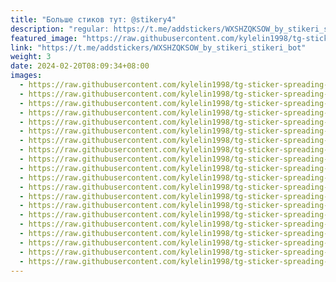 ```yaml
---
title: "Больше стиков тут: @stikery4"
description: "regular: https://t.me/addstickers/WXSHZQKSOW_by_stikeri_stikeri_bot"
featured_image: "https://raw.githubusercontent.com/kylelin1998/tg-sticker-spreading-worldwide-images/main/img/05daf7b6-08e4-49ea-b20e-f47ed83e7a66.jpg"
link: "https://t.me/addstickers/WXSHZQKSOW_by_stikeri_stikeri_bot"
weight: 3
date: 2024-02-20T08:09:34+08:00
images:
  - https://raw.githubusercontent.com/kylelin1998/tg-sticker-spreading-worldwide-images/main/img/05daf7b6-08e4-49ea-b20e-f47ed83e7a66.jpg
  - https://raw.githubusercontent.com/kylelin1998/tg-sticker-spreading-worldwide-images/main/img/a1bfa0fd-d15b-42b9-9729-92eadf4a722a.jpg
  - https://raw.githubusercontent.com/kylelin1998/tg-sticker-spreading-worldwide-images/main/img/fb12f81d-c4da-430f-a9e3-95924c097df5.jpg
  - https://raw.githubusercontent.com/kylelin1998/tg-sticker-spreading-worldwide-images/main/img/b22b3279-7358-4747-be13-a8f7be3be819.jpg
  - https://raw.githubusercontent.com/kylelin1998/tg-sticker-spreading-worldwide-images/main/img/4482e27c-ccc7-4019-bff6-71c12b0911e1.jpg
  - https://raw.githubusercontent.com/kylelin1998/tg-sticker-spreading-worldwide-images/main/img/c9e99f98-fcd5-4097-a99e-6fea55ce8075.jpg
  - https://raw.githubusercontent.com/kylelin1998/tg-sticker-spreading-worldwide-images/main/img/2658e249-9d12-40c6-9337-c5616aef0523.jpg
  - https://raw.githubusercontent.com/kylelin1998/tg-sticker-spreading-worldwide-images/main/img/27048769-f8ef-4188-bee4-09058198922e.jpg
  - https://raw.githubusercontent.com/kylelin1998/tg-sticker-spreading-worldwide-images/main/img/b97c9e40-3fa8-40c8-b66f-28eea7849446.jpg
  - https://raw.githubusercontent.com/kylelin1998/tg-sticker-spreading-worldwide-images/main/img/6045877a-d60f-42e1-b1b2-cd3cd041977b.jpg
  - https://raw.githubusercontent.com/kylelin1998/tg-sticker-spreading-worldwide-images/main/img/cc062255-2626-4197-89d5-c89238021171.jpg
  - https://raw.githubusercontent.com/kylelin1998/tg-sticker-spreading-worldwide-images/main/img/9ae31f3b-c07e-44c8-aed6-aecbd3bef765.jpg
  - https://raw.githubusercontent.com/kylelin1998/tg-sticker-spreading-worldwide-images/main/img/b195338c-6c84-4aca-b186-bfef31eca196.jpg
  - https://raw.githubusercontent.com/kylelin1998/tg-sticker-spreading-worldwide-images/main/img/41375643-4379-4b91-ba7a-2e6929bdfad6.jpg
  - https://raw.githubusercontent.com/kylelin1998/tg-sticker-spreading-worldwide-images/main/img/576415a0-889d-4c9d-8454-4e238baa7c8c.jpg
  - https://raw.githubusercontent.com/kylelin1998/tg-sticker-spreading-worldwide-images/main/img/b3711ca8-d306-403f-b070-e68cf8f8fbab.jpg
  - https://raw.githubusercontent.com/kylelin1998/tg-sticker-spreading-worldwide-images/main/img/2121c4a6-87d6-404f-a4c7-859d889e3b90.jpg
  - https://raw.githubusercontent.com/kylelin1998/tg-sticker-spreading-worldwide-images/main/img/835aa87a-346f-4923-8833-42a9415957c5.jpg
  - https://raw.githubusercontent.com/kylelin1998/tg-sticker-spreading-worldwide-images/main/img/5ec35798-6b3a-447b-9b9e-80574bdcc401.jpg
  - https://raw.githubusercontent.com/kylelin1998/tg-sticker-spreading-worldwide-images/main/img/2faaa479-46eb-440e-87d6-46cc990d3da6.jpg
---
```


